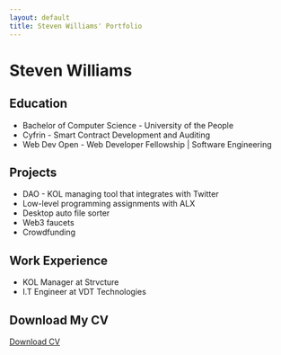 ```yaml
---
layout: default
title: Steven Williams' Portfolio
---
```


# Steven Williams

## Education
- Bachelor of Computer Science - University of the People
- Cyfrin - Smart Contract Development and Auditing
- Web Dev Open - Web Developer Fellowship | Software Engineering

## Projects
- DAO                                                                                                                                 - KOL managing tool that integrates with Twitter
- Low-level programming assignments with ALX
- Desktop auto file sorter
- Web3 faucets
- Crowdfunding

## Work Experience
- KOL Manager at Strvcture
- I.T Engineer at VDT Technologies

## Download My CV
[Download CV](web3_portfolio/assets/steven_williams_cv.pdf)
